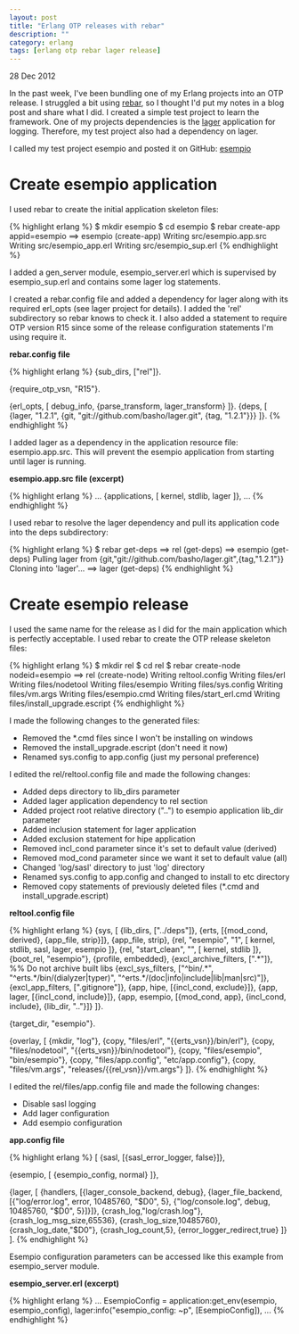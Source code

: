 ```yaml
---
layout: post
title: "Erlang OTP releases with rebar"
description: ""
category: erlang
tags: [erlang otp rebar lager release]
---
```

<p class="meta">28 Dec 2012</p>

In the past week, I've been bundling one of my Erlang projects into an OTP release. I struggled a bit using [rebar](https://github.com/basho/rebar), so I thought I'd put my notes in a blog post and share what I did. I created a simple test project to learn the framework. One of my projects dependencies is the [lager](https://github.com/basho/lager) application for logging. Therefore, my test project also had a dependency on lager.

I called my test project esempio and posted it on GitHub: [esempio](https://github.com/chrisyunker/esempio)

# Create esempio application

I used rebar to create the initial application skeleton files:

{% highlight erlang %}
$ mkdir esempio
$ cd esempio
$ rebar create-app appid=esempio
==> esempio (create-app)
Writing src/esempio.app.src
Writing src/esempio_app.erl
Writing src/esempio_sup.erl
{% endhighlight %}

I added a gen_server module, esempio_server.erl which is supervised by esempio_sup.erl and contains some lager log statements.

I created a rebar.config file and added a dependency for lager along with its required erl_opts (see lager project for details). I added the 'rel' subdirectory so rebar knows to check it. I also added a statement to require OTP version R15 since some of the release configuration statements I'm using require it.

__rebar.config file__

{% highlight erlang %}
{sub_dirs, ["rel"]}.

{require_otp_vsn, "R15"}.

{erl_opts, [
    debug_info,
    {parse_transform, lager_transform}
    ]}.
{deps, [
    {lager, "1.2.1", {git, "git://github.com/basho/lager.git", {tag, "1.2.1"}}}
    ]}.
{% endhighlight %}

I added lager as a dependency in the application resource file: esempio.app.src. This will prevent the esempio application from starting until lager is running.

__esempio.app.src file (excerpt)__

{% highlight erlang %}
...
{applications, [
                kernel,
                stdlib,
                lager
               ]},
...
{% endhighlight %}

I used rebar to resolve the lager dependency and pull its application code into the deps subdirectory:

{% highlight erlang %}
$ rebar get-deps
==> rel (get-deps)
==> esempio (get-deps)
Pulling lager from {git,"git://github.com/basho/lager.git",{tag,"1.2.1"}}
Cloning into 'lager'...
==> lager (get-deps)
{% endhighlight %}

# Create esempio release

I used the same name for the release as I did for the main application which is perfectly acceptable. I used rebar to create the OTP release skeleton files:

{% highlight erlang %}
$ mkdir rel
$ cd rel
$ rebar create-node nodeid=esempio
==> rel (create-node)
Writing reltool.config
Writing files/erl
Writing files/nodetool
Writing files/esempio
Writing files/sys.config
Writing files/vm.args
Writing files/esempio.cmd
Writing files/start_erl.cmd
Writing files/install_upgrade.escript
{% endhighlight %}

I made the following changes to the generated files:

+ Removed the \*.cmd files since I won't be installing on windows
+ Removed the install_upgrade.escript (don't need it now)
+ Renamed sys.config to app.config (just my personal preference)

I edited the rel/reltool.config file and made the following changes:

+ Added deps directory to lib_dirs parameter
+ Added lager application dependency to rel section
+ Added project root relative directory ("..") to esempio application lib_dir parameter
+ Added inclusion statement for lager application
+ Added exclusion statement for hipe application
+ Removed incl_cond parameter since it's set to default value (derived)
+ Removed mod_cond parameter since we want it set to default value (all)
+ Changed 'log/sasl' directory to just 'log' directory
+ Renamed sys.config to app.config and changed to install to etc directory
+ Removed copy statements of previously deleted files (\*.cmd and install_upgrade.escript)

__reltool.config file__

{% highlight erlang %}
{sys, [
       {lib_dirs, ["../deps"]},
       {erts, [{mod_cond, derived}, {app_file, strip}]},
       {app_file, strip},
       {rel, "esempio", "1",
        [
         kernel,
         stdlib,
         sasl,
         lager,
         esempio
        ]},
       {rel, "start_clean", "",
        [
         kernel,
         stdlib
        ]},
       {boot_rel, "esempio"},
       {profile, embedded},
       {excl_archive_filters, [".\*"]}, %% Do not archive built libs
       {excl_sys_filters, ["^bin/.\*", "^erts.\*/bin/(dialyzer|typer)",
                           "^erts.\*/(doc|info|include|lib|man|src)"]},
       {excl_app_filters, ["\.gitignore"]},
       {app, hipe, [{incl_cond, exclude}]},
       {app, lager, [{incl_cond, include}]},
       {app, esempio, [{mod_cond, app}, {incl_cond, include}, {lib_dir, ".."}]}
      ]}.

{target_dir, "esempio"}.

{overlay, [
           {mkdir, "log"},
           {copy, "files/erl", "\{\{erts_vsn\}\}/bin/erl"},
           {copy, "files/nodetool", "\{\{erts_vsn\}\}/bin/nodetool"},
           {copy, "files/esempio", "bin/esempio"},
           {copy, "files/app.config", "etc/app.config"},
           {copy, "files/vm.args", "releases/\{\{rel_vsn\}\}/vm.args"}
          ]}.
{% endhighlight %}

I edited the rel/files/app.config file and made the following changes:

+ Disable sasl logging
+ Add lager configuration
+ Add esempio configuration

__app.config file__

{% highlight erlang %}
[
 {sasl, [{sasl_error_logger, false}]},

 {esempio, [
    {esempio_config, normal}
    ]},

 {lager, [
    {handlers,
        [{lager_console_backend, debug},
         {lager_file_backend,
             [{"log/error.log", error, 10485760, "$D0", 5},
              {"log/console.log", debug, 10485760, "$D0", 5}]}]},
    {crash_log,"log/crash.log"},
    {crash_log_msg_size,65536},
    {crash_log_size,10485760},
    {crash_log_date,"$D0"},
    {crash_log_count,5},
    {error_logger_redirect,true}
    ]}
].
{% endhighlight %}

Esempio configuration parameters can be accessed like this example from esempio_server module.

__esempio_server.erl (excerpt)__

{% highlight erlang %}
...
EsempioConfig = application:get_env(esempio, esempio_config),
lager:info("esempio_config: ~p", [EsempioConfig]),
...
{% endhighlight %}
